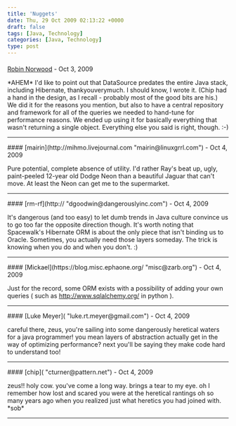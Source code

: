 ```yaml
---
title: 'Nuggets'
date: Thu, 29 Oct 2009 02:13:22 +0000
draft: false
tags: [Java, Technology]
categories: [Java, Technology]
type: post
---
```



#### 
[Robin Norwood]( "robin.norwood@gmail.com") - <time datetime="2009-10-28 23:44:13">Oct 3, 2009</time>

\*AHEM\* I'd like to point out that DataSource predates the entire Java stack, including Hibernate, thankyouverymuch. I should know, I wrote it. (Chip had a hand in the design, as I recall - probably most of the good bits are his.) We did it for the reasons you mention, but also to have a central repository and framework for all of the queries we needed to hand-tune for performance reasons. We ended up using it for basically everything that wasn't returning a single object. Everything else you said is right, though. :-)
<hr />
#### 
[mairin](http://mihmo.livejournal.com "mairin@linuxgrrl.com") - <time datetime="2009-10-29 00:49:42">Oct 4, 2009</time>

Pure potential, complete absence of utility. I'd rather Ray's beat up, ugly, paint-peeled 12-year old Dodge Neon than a beautiful Jaguar that can't move. At least the Neon can get me to the supermarket.
<hr />
#### 
[rm-rf](http:// "dgoodwin@dangerouslyinc.com") - <time datetime="2009-10-29 08:26:46">Oct 4, 2009</time>

It's dangerous (and too easy) to let dumb trends in Java culture convince us to go too far the opposite direction though. It's worth noting that Spacewalk's Hibernate ORM is about the only piece that isn't binding us to Oracle. Sometimes, you actually need those layers someday. The trick is knowing when you do and when you don't. :)
<hr />
#### 
[Mickael](https://blog.misc.ephaone.org/ "misc@zarb.org") - <time datetime="2009-10-29 08:51:35">Oct 4, 2009</time>

Just for the record, some ORM exists with a possibility of adding your own queries ( such as http://www.sqlalchemy.org/ in python ).
<hr />
#### 
[Luke Meyer]( "luke.rt.meyer@gmail.com") - <time datetime="2009-10-29 09:14:38">Oct 4, 2009</time>

careful there, zeus, you're sailing into some dangerously heretical waters for a java programmer! you mean layers of abstraction actually get in the way of optimizing performance? next you'll be saying they make code hard to understand too!
<hr />
#### 
[chip]( "cturner@pattern.net") - <time datetime="2009-10-29 18:29:03">Oct 4, 2009</time>

zeus!! holy cow. you've come a long way. brings a tear to my eye. oh I remember how lost and scared you were at the heretical rantings oh so many years ago when you realized just what heretics you had joined with. \*sob\*
<hr />
